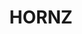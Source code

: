 ---
title: HORNZ
role: Producer, Mixing Engineer
image: https://ucarecdn.com/9802a65f-bf67-4cb9-b126-866ee992b96b/-/preview/
url: https://example.com/hornz
client: Hornz
description: Collaborated on production and mixing for electronic artist Hornz, creating a unique blend of bass-heavy soundscapes and innovative sonic textures.
featured: true
order: 3
---